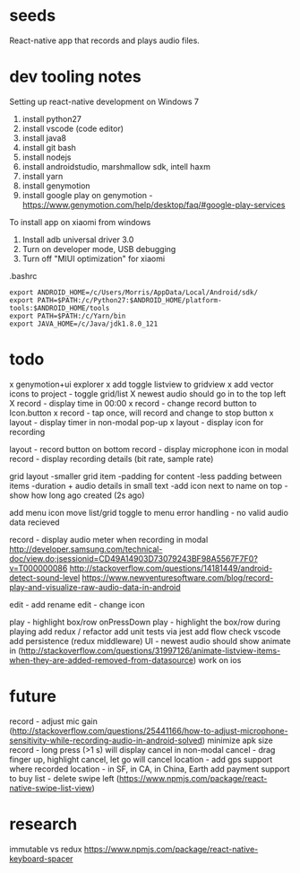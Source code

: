 # seeds

React-native app that records and plays audio files.

# dev tooling notes

Setting up react-native development on Windows 7

1. install python27
2. install vscode (code editor)
3. install java8
4. install git bash
5. install nodejs
6. install androidstudio, marshmallow sdk, intell haxm 
7. install yarn
8. install genymotion
9. install google play on genymotion - https://www.genymotion.com/help/desktop/faq/#google-play-services

To install app on xiaomi from windows
1. Install adb universal driver 3.0
2. Turn on developer mode, USB debugging
3. Turn off "MIUI optimization" for xiaomi

.bashrc
```
export ANDROID_HOME=/c/Users/Morris/AppData/Local/Android/sdk/
export PATH=$PATH:/c/Python27:$ANDROID_HOME/platform-tools:$ANDROID_HOME/tools
export PATH=$PATH:/c/Yarn/bin
export JAVA_HOME=/c/Java/jdk1.8.0_121
```

# todo

x genymotion+ui explorer
x add toggle listview to gridview
x add vector icons to project - toggle grid/list
X newest audio should go in to the top left
X record - display time in 00:00
x record - change record button to Icon.button
x record - tap once, will record and change to stop button
x layout - display timer in non-modal pop-up 
x layout - display icon for recording

layout - record button on bottom
record - display microphone icon in modal
record - display recording details (bit rate, sample rate)

grid layout 
   -smaller grid item
   -padding for content
   -less padding between items
   -duration + audio details in small text
   -add icon next to name on top
   -show how long ago created (2s ago)

add menu icon 
move list/grid toggle to menu
error handling - no valid audio data recieved

record - display audio meter when recording in modal
    http://developer.samsung.com/technical-doc/view.do;jsessionid=CD49A14903D73079243BF98A5567F7F0?v=T000000086
    http://stackoverflow.com/questions/14181449/android-detect-sound-level
    https://www.newventuresoftware.com/blog/record-play-and-visualize-raw-audio-data-in-android


edit - add rename
edit - change icon

play - highlight box/row onPressDown
play - highlight the box/row during playing
add redux / refactor
add unit tests via jest
add flow check vscode
add persistence (redux middleware)
UI - newest audio should show animate in (http://stackoverflow.com/questions/31997126/animate-listview-items-when-they-are-added-removed-from-datasource)
work on ios

# future
record - adjust mic gain (http://stackoverflow.com/questions/25441166/how-to-adjust-microphone-sensitivity-while-recording-audio-in-android-solved)
minimize apk size
record - long press (>1 s) will display cancel in non-modal
cancel - drag finger up, highlight cancel, let go will cancel
location - add gps support where recorded
location - in SF, in CA, in China, Earth
add payment support to buy 
list - delete swipe left (https://www.npmjs.com/package/react-native-swipe-list-view)

# research
immutable vs redux
https://www.npmjs.com/package/react-native-keyboard-spacer
